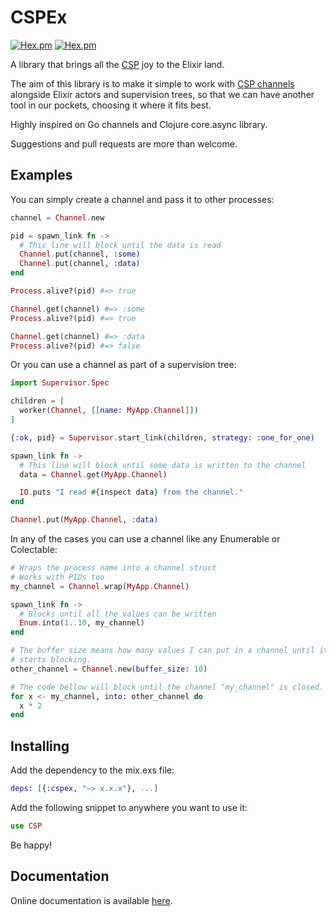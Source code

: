 # CSPEx

[![Hex.pm](https://img.shields.io/hexpm/v/cspex.svg?style=flat-square)](https://hex.pm/packages/cspex)
[![Hex.pm](https://img.shields.io/hexpm/dt/cspex.svg?style=flat-square)](https://hex.pm/packages/cspex)


A library that brings all the [CSP](https://en.wikipedia.org/wiki/Communicating_sequential_processes) joy to the Elixir land.

The aim of this library is to make it simple to work with [CSP channels](https://en.wikipedia.org/wiki/Channel_(programming))
alongside Elixir actors and supervision trees, so that we can have
another tool in our pockets, choosing it where it fits best.

Highly inspired on Go channels and Clojure core.async library.

Suggestions and pull requests are more than welcome.

## Examples

You can simply create a channel and pass it to other processes:

```elixir
channel = Channel.new

pid = spawn_link fn ->
  # This line will block until the data is read
  Channel.put(channel, :some)
  Channel.put(channel, :data)
end

Process.alive?(pid) #=> true

Channel.get(channel) #=> :some
Process.alive?(pid) #=> true

Channel.get(channel) #=> :data
Process.alive?(pid) #=> false
```

Or you can use a channel as part of a supervision tree:

```elixir
import Supervisor.Spec

children = [
  worker(Channel, [[name: MyApp.Channel]])
]

{:ok, pid} = Supervisor.start_link(children, strategy: :one_for_one)

spawn_link fn ->
  # This line will block until some data is written to the channel
  data = Channel.get(MyApp.Channel)

  IO.puts "I read #{inspect data} from the channel."
end

Channel.put(MyApp.Channel, :data)
```

In any of the cases you can use a channel like any Enumerable or Colectable:

```elixir
# Wraps the process name into a channel struct
# Works with PIDs too
my_channel = Channel.wrap(MyApp.Channel)

spawn_link fn ->
  # Blocks until all the values can be written
  Enum.into(1..10, my_channel)
end

# The buffer size means how many values I can put in a channel until it
# starts blocking.
other_channel = Channel.new(buffer_size: 10)

# The code bellow will block until the channel "my_channel" is closed.
for x <- my_channel, into: other_channel do
  x * 2
end
```

## Installing

Add the dependency to the mix.exs file:

```elixir
deps: [{:cspex, "~> x.x.x"}, ...]
```

Add the following snippet to anywhere you want to use it:

```elixir
use CSP
```

Be happy!

## Documentation

Online documentation is available [here](http://hexdocs.pm/cspex).
